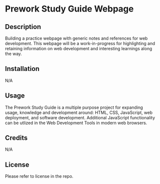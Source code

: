# Prework Study Guide Webpage

## Description

Building a practice webpage with generic notes and references for web development.  This webpage will be a work-in-progress for highlighting and retaining information on web development and interesting learnings along the way.


## Installation

N/A


## Usage

The Prework Study Guide is a multiple purpose project for expanding usage, knowledge and development around: HTML, CSS, JavaScript, web deployment, and software development.  Additional JavaScript functionality can be utlized in the Web Development Tools in modern web browsers.


## Credits

N/A


## License

Please refer to license in the repo.